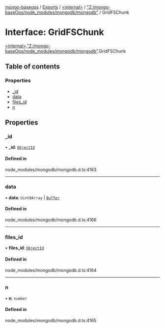 [mongo-baseops](../README.md) / [Exports](../modules.md) / [\<internal\>](../modules/internal_.md) / ["Z:/mongo-baseOps/node\_modules/mongodb/mongodb"](../modules/internal_._Z__mongo_baseOps_node_modules_mongodb_mongodb_.md) / GridFSChunk

# Interface: GridFSChunk

[\<internal\>](../modules/internal_.md).["Z:/mongo-baseOps/node\_modules/mongodb/mongodb"](../modules/internal_._Z__mongo_baseOps_node_modules_mongodb_mongodb_.md).GridFSChunk

## Table of contents

### Properties

- [\_id](internal_._Z__mongo_baseOps_node_modules_mongodb_mongodb_.GridFSChunk.md#_id)
- [data](internal_._Z__mongo_baseOps_node_modules_mongodb_mongodb_.GridFSChunk.md#data)
- [files\_id](internal_._Z__mongo_baseOps_node_modules_mongodb_mongodb_.GridFSChunk.md#files_id)
- [n](internal_._Z__mongo_baseOps_node_modules_mongodb_mongodb_.GridFSChunk.md#n)

## Properties

### \_id

• **\_id**: [`ObjectId`](../classes/internal_._Z__mongo_baseOps_node_modules_mongodb_mongodb_.BSON.ObjectId.md)

#### Defined in

node_modules/mongodb/mongodb.d.ts:4163

___

### data

• **data**: `Uint8Array` \| [`Buffer`](internal_.Buffer.md)

#### Defined in

node_modules/mongodb/mongodb.d.ts:4166

___

### files\_id

• **files\_id**: [`ObjectId`](../classes/internal_._Z__mongo_baseOps_node_modules_mongodb_mongodb_.BSON.ObjectId.md)

#### Defined in

node_modules/mongodb/mongodb.d.ts:4164

___

### n

• **n**: `number`

#### Defined in

node_modules/mongodb/mongodb.d.ts:4165
